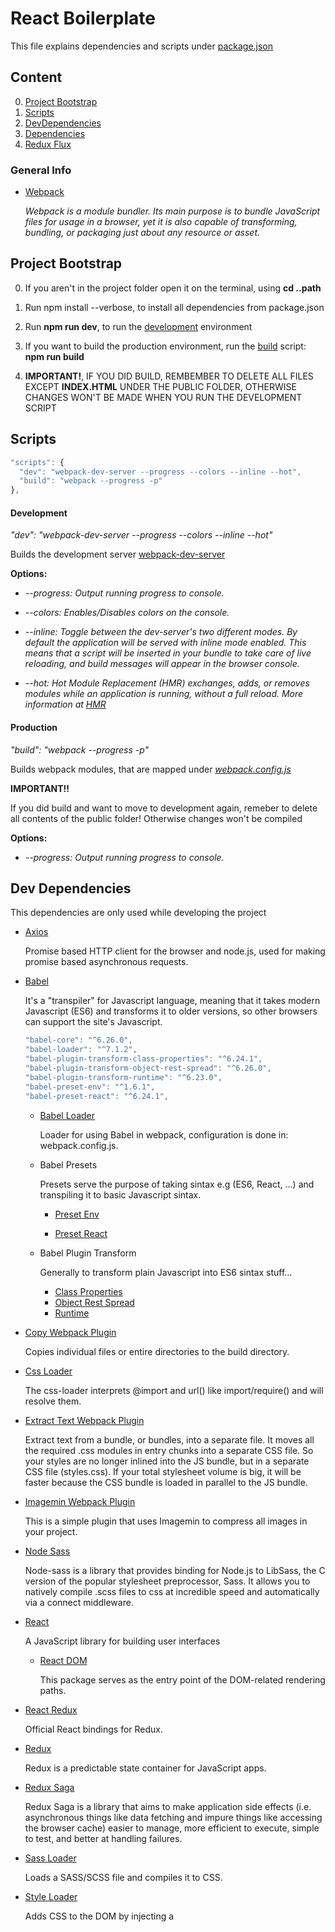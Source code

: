 # React Boilerplate

This file explains dependencies and scripts under [package.json](package.json)

## Content

0. [Project Bootstrap](#project-bootstrap)
1. [Scripts](#scripts)
2. [DevDependencies](#dev-dependencies)
3. [Dependencies](#dependencies)
4. [Redux Flux](#redux)


### General Info

 * [Webpack](https://webpack.js.org/concepts/)
  
    *Webpack is a module bundler. Its main purpose is to bundle JavaScript files for usage in a browser, yet it is also capable of           transforming, bundling, or packaging just about any resource or asset.*

## Project Bootstrap
  
  0. If you aren't in the project folder open it on the terminal, using **cd ..path**
  
  1. Run npm install --verbose, to install all dependencies from package.json
  
  2. Run **npm run dev**, to run the [development](#development) environment
  
  3. If you want to build the production environment, run the [build](#production) script: **npm run build**
  
  4. **IMPORTANT!**, IF YOU DID BUILD, REMBEMBER TO DELETE ALL FILES EXCEPT **INDEX.HTML** UNDER THE PUBLIC FOLDER, OTHERWISE CHANGES WON'T BE MADE WHEN YOU RUN THE DEVELOPMENT SCRIPT

## Scripts

```javascript
"scripts": {
  "dev": "webpack-dev-server --progress --colors --inline --hot",
  "build": "webpack --progress -p"
},
```

 #### Development

  *"dev": "webpack-dev-server --progress --colors --inline --hot"*
  
  Builds the development server [webpack-dev-server](https://webpack.js.org/configuration/dev-server/)
   
  **Options:**
  
 * *--progress: Output running progress to console.*
  
 * *--colors: Enables/Disables colors on the console.*
  
*  *--inline: Toggle between the dev-server's two different modes. By default the application will be served with inline mode enabled. This means that a script will be inserted in your bundle to take care of live reloading, and build messages will appear in the browser console.*
            
* *--hot: Hot Module Replacement (HMR) exchanges, adds, or removes modules while an application is running, without a full reload.
        More information at [HMR](https://webpack.js.org/concepts/hot-module-replacement/)*
        

#### Production

  *"build": "webpack --progress -p"*
  
  Builds webpack modules, that are mapped under *[webpack.config.js](webpack.config.js)*
  
  **IMPORTANT!!**
  
   If you did build and want to move to development again, remeber to delete all contents of the public folder! Otherwise changes won't be compiled
 
  **Options:**
  
  * *--progress: Output running progress to console.*
  
  
## Dev Dependencies

  This dependencies are only used while developing the project
  
  * [Axios](https://github.com/axios/axios)
  
      Promise based HTTP client for the browser and node.js, used for making promise based asynchronous requests.
  
  * [Babel](https://babeljs.io/)
  
      It's a "transpiler" for Javascript language, meaning that it takes modern Javascript (ES6) and transforms it to older versions, so      other browsers can support the site's Javascript.
  
    ```javascript
    "babel-core": "^6.26.0",
    "babel-loader": "^7.1.2",
    "babel-plugin-transform-class-properties": "^6.24.1",
    "babel-plugin-transform-object-rest-spread": "^6.26.0",
    "babel-plugin-transform-runtime": "^6.23.0",
    "babel-preset-env": "^1.6.1",
    "babel-preset-react": "^6.24.1",
    ```
    
     * [Babel Loader](https://github.com/babel/babel-loader)
        
        Loader for using Babel in webpack, configuration is done in: webpack.config.js.
      
     * Babel Presets
       
       Presets serve the purpose of taking sintax e.g (ES6, React, ...) and transpiling it to basic Javascript sintax.
       
       * [Preset Env](https://github.com/babel/babel/tree/master/packages/babel-preset-env)
       
       * [Preset React](https://babeljs.io/docs/plugins/preset-react/)
       
     * Babel Plugin Transform
       
       Generally to transform plain Javascript into ES6 sintax stuff...
       
       * [Class Properties](https://babeljs.io/docs/plugins/transform-class-properties/)
       * [Object Rest Spread](https://babeljs.io/docs/plugins/transform-object-rest-spread/)
       * [Runtime](https://www.npmjs.com/package/babel-plugin-transform-runtime)
         
       
* [Copy Webpack Plugin](https://github.com/webpack-contrib/copy-webpack-plugin)
  
  Copies individual files or entire directories to the build directory.
        
* [Css Loader](https://github.com/webpack-contrib/css-loader)
     
  The css-loader interprets @import and url() like import/require() and will resolve them.
        
* [Extract Text Webpack Plugin](https://github.com/webpack-contrib/extract-text-webpack-plugin)
       
  Extract text from a bundle, or bundles, into a separate file. It moves all the required .css modules in entry chunks into a    separate CSS file. So your styles are no longer inlined into the JS bundle, but in a separate CSS file (styles.css). If your total stylesheet volume is big, it will be faster because the CSS bundle is loaded in parallel to the JS bundle.
  
* [Imagemin Webpack Plugin](https://github.com/Klathmon/imagemin-webpack-plugin)
  
  This is a simple plugin that uses Imagemin to compress all images in your project.

* [Node Sass](https://github.com/sass/node-sass)

  Node-sass is a library that provides binding for Node.js to LibSass, the C version of the popular stylesheet preprocessor, Sass.
It allows you to natively compile .scss files to css at incredible speed and automatically via a connect middleware.
  
* [React](https://reactjs.org/)
  
  A JavaScript library for building user interfaces
  
  * [React DOM](https://www.npmjs.com/package/react-dom)
  
    This package serves as the entry point of the DOM-related rendering paths.
  
* [React Redux](https://github.com/reactjs/react-redux)
    
  Official React bindings for Redux.
    
 * [Redux](https://redux.js.org/)
    
   Redux is a predictable state container for JavaScript apps.
      
 * [Redux Saga](https://github.com/redux-saga/redux-saga)
  
    Redux Saga is a library that aims to make application side effects (i.e. asynchronous things like data fetching and impure things like accessing the browser cache) easier to manage, more efficient to execute, simple to test, and better at handling failures.
    
* [Sass Loader](https://github.com/webpack-contrib/sass-loader)
   
  Loads a SASS/SCSS file and compiles it to CSS.
    
 * [Style Loader](https://github.com/webpack-contrib/style-loader)
   
   Adds CSS to the DOM by injecting a <style> tag
  
 * [Webpack Dev Server](https://webpack.js.org/configuration/dev-server/)
  
    Webpack development server 
    
## Dependencies

  This are needed dependencies on production
  
  * [Boostrap](https://getbootstrap.com/)
    
    Bootstrap is an open source toolkit for developing with HTML, CSS, and JS. Quickly prototype your ideas or build your entire app with our Sass variables and mixins, responsive grid system, extensive prebuilt components, and powerful plugins built on jQuery.

  * [React Router Dom](https://reacttraining.com/react-router/web)
    
    Manages application routing, see the docs for more info.
    
  * [React Router Redux](https://github.com/reactjs/react-router-redux)
  
    You're a smart person. You use Redux to manage your application state. You use React Router to do routing. Good boi. But the two libraries don't coordinate. You want to do time travel with your application state, but React Router doesn't navigate between pages when you replay actions. It controls an important part of application state: the URL.
  
  * [Reacstrap](http://reactstrap.github.io/)
  
    Stateless React Components for Bootstrap 4.
    
  * [Redux Form](https://redux-form.com/7.2.0/docs/gettingstarted.md/)
  
    A library to manage redux's incoming form data. The docuemntation explains about Redux flux, and redux-form usage. Examples about it will be generated in the future.
    
  * [Redux Logger](https://github.com/evgenyrodionov/redux-logger)
    
    LogRocket is a production Redux logging tool that lets you replay problems as if they happened in your own browser. Instead of guessing why errors happen, or asking users for screenshots and log dumps, LogRocket lets you replay Redux actions + state, network requests, console logs, and see a video of what the user saw.

## Redux

  Redux is a predictable state container for JavaScript apps (Not to be confused with a WordPress framework – Redux Framework.) It helps you write applications that behave consistently, run in different environments (client, server, and native), and are easy to test. On top of that, it provides a great developer experience, such as live code editing combined with a time traveling debugger. See more under redux [documentation](https://redux.js.org/). [This tutorial](https://egghead.io/courses/getting-started-with-redux) can help you achieve some redux basic understanding, it's from redux's co-creator Dan Abramov, and it's free.
  
### Redux flux in this boilerplate

    1. 
  
  
  


